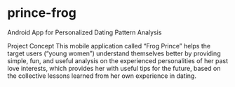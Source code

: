 # prince-frog
Android App for Personalized Dating Pattern Analysis

Project Concept
     This mobile application called “Frog Prince” helps the target users (“young women”) understand themselves better by providing simple, fun, and useful analysis on the experienced personalities of her past love interests, which provides her with useful tips for the future, based on the collective lessons learned from her own experience in dating.
